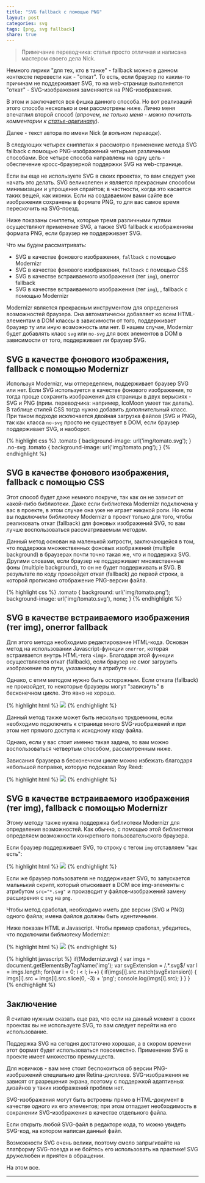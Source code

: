 ```yaml
---
title: "SVG fallback с помощью PNG"
layout: post
categories: svg
tags: [png, svg fallback]
share: true
---
```


> Примечание переводчика: статья просто отличная и написана мастером своего дела Nick.

Немного лирики "для тех, кто в танке" - fallback можно в данном контексте перевести как - "откат". То есть, если браузер по каким-то причинам не поддерживает SVG, то на web-странице выполняется "откат" - SVG-изображения заменяются на PNG-изображения.

В этом и заключается вся фишка данного способа. Но вот реализаций этого способа несколько и они рассмотрены ниже. Лично меня впечатлил второй способ (*впрочем, не только меня - можно почитать комментарии к [статье-оригиналу][1]*).

Далее - текст автора по имени Nick (*в вольном переводе*).

В следующих четырех сниппетах я рассмотрю применение метода SVG fallback c помощью PNG-изображений четырьмя различными способами. Все четыре способа направлены на одну цель - обеспечение кросс-браузерной поддержки SVG на web-странице.

Если вы еще не используете SVG в своих проектах, то вам следует уже начать это делать. SVG великолепен и является прекрасным способом минимизации и упрощения спрайтов; в частности, когда это касается таких вещей, как иконки. Если на создаваемом вами сайте все изображения сохранены в формате PNG, то для вас самое время перескочить на SVG-поезд.

Ниже показаны сниппеты, которые тремя различными путями осуществляют применение SVG, а также SVG fallback к изображениям формата PNG, если браузер не поддерживает SVG.

Что мы будем рассматривать:

  * SVG в качестве фонового изображения, `fallback` с помощью Modernizr
  * SVG в качестве фонового изображения, `fallback` с помощью CSS
  * SVG в качестве встраиваемого изображения (тег `img`), onerror fallback
  * SVG в качестве встраиваемого изображения (тег `img`), , fallback с помощью Modernizr

Modernizr является прекрасным инструментом для определения возможностей браузера. Она автоматически добавляет ко всем HTML-элементам в DOM классы в зависимости от того, поддерживает браузер ту или иную возможность или нет. В нашем случае, Modernizr будет добавлять класс `svg` или `no-svg` для всех элементов в DOM в зависимости от того, поддерживает ли браузер SVG.

## SVG в качестве фонового изображения, fallback с помощью Modernizr

Используя Modernizr, мы отпеределяем, поддерживает браузер SVG или нет. Если SVG используется в качестве фонового изображения, то тогда проще сохранить изображения для страницы в двух верысиях - SVG и PNG (прим. переводчика: например, IcoMoon умеет так делать). В таблице стилей CSS тогда нужно добавить дополнительный класс. При таком подходе исключается двойная загрузка файлов (SVG и PNG), так как класса `no-svg` просто не существует в DOM, если браузер поддерживает SVG, и наоборот.

{% highlight css %}
.tomato {
  background-image: url('img/tomato.svg');
}
.no-svg .tomato {
  background-image: url('img/tomato.png');
}
{% endhighlight %}

## SVG в качестве фонового изображения, fallback с помощью CSS

Этот способ будет даже немного покруче, так как он не зависит от какой-либо библиотеки. Даже если библиотека Modernizr подключена у вас в проекте, в этом случае она уже не играет никакой роли. Но если вы подключили библиотеку Modernizr в проект только для того, чтобы реализовать откат (fallback) для фоновых изображений SVG, то вам лучше воспользоваться рассматриваемым методом.

Данный метод основан на маленькой хитрости, заключающейся в том, что поддержка множественных фоновых изображений (multiple background) в браузерах почти точно такая же, что и поддержка SVG. Другими словами, если браузер не поддерживает множественные фоны (multiple background), то он не будет поддерживать и SVG. В результате по коду произойдет откат (fallback) до первой строки, в которой прописано отображение PNG-версии файла.

{% highlight css %}
.tomato {
  background: url('img/tomato.png');
  background-image: url('img/tomato.svg'), none;
}
{% endhighlight %}

## SVG в качестве встраиваемого изображения (тег img), onerror fallback

Для этого метода необходимо редактирование HTML-кода. Основан метод на использовании Javascript-функции `onerror`, которая встраивается внутрь HTML-тега `<img>`. Благодаря этой функции осуществляется откат (fallback), если браузер не смог загрузить изображение по пути, указанному в атрибуте `src`.

Однако, с етим методом нужно быть осторожным. Если отката (fallback) не произойдет, то некоторые браузеры могут "зависнуть" в бесконечном цикле. Это явно не хорошо.

{% highlight html %}
<img src="tomato.svg" onerror="this.src='tomato.png'" />
{% endhighlight %}

Данный метод также может быть несколько трудоемким, если необходимо подключить к странице много SVG-изображений и при этом нет прямого доступа к исходному коду файла.

Однако, если у вас стоит именно такая задача, то вам можно воспользоваться четвертым способом, рассмотренным ниже.

Зависания браузера в бесконечном цикле можно избежать благодаря небольшой поправке, которую подсказал Roy Reed:

{% highlight html %}
<img src="tomato.svg" onerror="this.src='tomato.png'; this.onerror=null;" />
{% endhighlight %}

## SVG в качестве встраиваемого изображения (тег img), fallback с помощью Modernizr

Этому методу также нужна поддержка библиотеки Modernizr для определения возможностей. Как обычно, с помощью этой библиотеки определяем возможности конкретного пользовательского браузера.

Если браузер поддерживает SVG, то строку с тегом `img` отставляем "как есть":

{% highlight html %}
<img src="tomato.svg" />
{% endhighlight %}

Если же браузер пользователя не поддерживает SVG, то запускается мальнький скрипт, который отыскивает в DOM все img-элементы с атрибутом `src="*.svg"` и производит у файлов-изображений замену расширения с `svg` на `png`.

Чтобы метод сработал, необходимо иметь две версии (SVG и PNG) одного файла; имена файлов должны быть идентичными.

Ниже показан HTML и Javascript. Чтобы пример сработал, убедитесь, что подключили библиотеку Modernizr:

{% highlight html %}
<img src="tomato.svg" />
{% endhighlight %}

{% highlight javascript %}
if(!Modernizr.svg) {
  var imgs = document.getElementsByTagName('img');
  var svgExtension = /.*\.svg$/
  var l = imgs.length;
  for(var i = 0; i < l; i++) {
    if(imgs[i].src.match(svgExtension)) {
      imgs[i].src = imgs[i].src.slice(0, -3) + 'png';
      console.log(imgs[i].src);
    }
  }
}
{% endhighlight %}

## Заключение

Я считаю нужным сказать еще раз, что если на данный момент в своих проектах вы не используете SVG, то вам следует перейти на его использование.

Поддержка SVG на сегодня достаточно хорошая, а в скором времени этот формат будет использоваться повсеместно. Применение SVG в проекте имеет множество преимуществ.

Для новичков - вам мне стоит беспокоиться об версии PNG-изображений специально для Retina-дисплеев. SVG-изображения не зависят от разрешения экрана, поэтому с поддержкой адаптивных дизайнов у таких изображений проблем нет.

SVG-изображения могут быть встроены прямо в HTML-документ в качестве одного их его элементов; при этом отпадает необходимость в сохранении SVG-изображения в качестве отдельного файла.

Если открыть любой SVG-файл в редакторе кода, то можно увидеть SVG-код, на котором написан данный файл.

Возможности SVG очень велики, поэтому смело запрыгивайте на платформу SVG-поезда и не бойтесь его использовать на практике! SVG дружелюбен и приятен в обращении.

На этом все.

---

[1]: http://callmenick.com/2014/04/02/svg-fallback-with-png/ "SVG Fallback with PNG Images"

